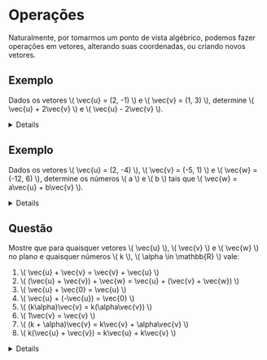 # Operações

Naturalmente, por tomarmos um ponto de vista algébrico, podemos fazer operações em vetores, alterando suas coordenadas, ou criando novos vetores.

## Exemplo

Dados os vetores \\( \vec{u} = (2, -1) \\) e \\( \vec{v} = (1, 3) \\), determine \\( \vec{u} + 2\vec{v} \\) e \\( \vec{u} - 2\vec{v} \\).

<details>
\\[
2\vec{v} = (1 \cdot 2, 3 \cdot 2) = (2, 6)
\vec{u} + 2\vec{v} = (2 + 2, -1 + 6) = (4, 5)
\vec{u} - 2\vec{v} = (2 - 2, -1 - 6) = (0 , -7)
\\]
</details>

## Exemplo

Dados os vetores \\( \vec{u} = (2, -4) \\), \\( \vec{v} = (-5, 1) \\) e \\( \vec{w} = (-12, 6) \\), determine os números \\( a \\) e \\( b \\) tais que \\( \vec{w} = a\vec{u} + b\vec{v} \\).

<details>
\\[
(-12, 6) = (2a -5b, -4a + b)
I) 2a - 5b = -12
II) -4a + b = 6
b = 6 + 4a
2a - 5(6 + 4a) = -12 \implies 2a - 30 -20a = -12 \implies
-18a = 18 \implies a = -1
b = 6 - 4 \implies b = 2
\\]
</details>

## Questão

Mostre que para quaisquer vetores \\( \vec{u} \\), \\( \\vec{v} \\) e \\( \vec{w} \\) no plano e quaisquer números \\( k \\), \\( \alpha \in \mathbb{R} \\) vale:

1. \\( \vec{u} + \vec{v} = \vec{v} + \vec{u} \\)
2. \\( (\vec{u} + \vec{v}) + \vec{w} = \vec{u} + (\vec{v} + \vec{w}) \\)
3. \\( \vec{u} + \vec{0} = \vec{u} \\)
4. \\( \vec{u} + (-\vec{u}) = \vec{0} \\)
5. \\( (k\alpha)\vec{v} = k(\alpha\vec{v}) \\)
6. \\( 1\vec{v} = \vec{v} \\)
7. \\( (k + \alpha)\vec{v} = k\vec{v} + \alpha\vec{v} \\)
8. \\( k(\vec{u} + \vec{v}) = k\vec{u} + k\vec{v} \\)

<details>
A ser feita algum dia :v
</details>
